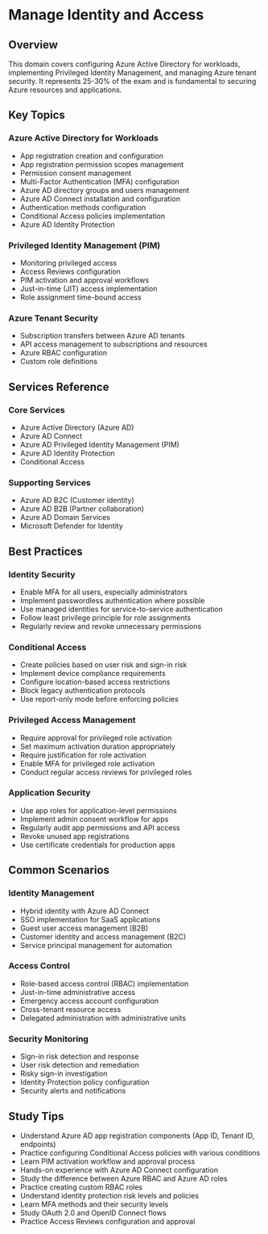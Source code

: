 # Manage Identity and Access

## Overview
This domain covers configuring Azure Active Directory for workloads, implementing Privileged Identity Management, and managing Azure tenant security. It represents 25-30% of the exam and is fundamental to securing Azure resources and applications.

## Key Topics

### Azure Active Directory for Workloads
- App registration creation and configuration
- App registration permission scopes management
- Permission consent management
- Multi-Factor Authentication (MFA) configuration
- Azure AD directory groups and users management
- Azure AD Connect installation and configuration
- Authentication methods configuration
- Conditional Access policies implementation
- Azure AD Identity Protection

### Privileged Identity Management (PIM)
- Monitoring privileged access
- Access Reviews configuration
- PIM activation and approval workflows
- Just-in-time (JIT) access implementation
- Role assignment time-bound access

### Azure Tenant Security
- Subscription transfers between Azure AD tenants
- API access management to subscriptions and resources
- Azure RBAC configuration
- Custom role definitions

## Services Reference

### Core Services
- Azure Active Directory (Azure AD)
- Azure AD Connect
- Azure AD Privileged Identity Management (PIM)
- Azure AD Identity Protection
- Conditional Access

### Supporting Services
- Azure AD B2C (Customer identity)
- Azure AD B2B (Partner collaboration)
- Azure AD Domain Services
- Microsoft Defender for Identity

## Best Practices

### Identity Security
- Enable MFA for all users, especially administrators
- Implement passwordless authentication where possible
- Use managed identities for service-to-service authentication
- Follow least privilege principle for role assignments
- Regularly review and revoke unnecessary permissions

### Conditional Access
- Create policies based on user risk and sign-in risk
- Implement device compliance requirements
- Configure location-based access restrictions
- Block legacy authentication protocols
- Use report-only mode before enforcing policies

### Privileged Access Management
- Require approval for privileged role activation
- Set maximum activation duration appropriately
- Require justification for role activation
- Enable MFA for privileged role activation
- Conduct regular access reviews for privileged roles

### Application Security
- Use app roles for application-level permissions
- Implement admin consent workflow for apps
- Regularly audit app permissions and API access
- Revoke unused app registrations
- Use certificate credentials for production apps

## Common Scenarios

### Identity Management
- Hybrid identity with Azure AD Connect
- SSO implementation for SaaS applications
- Guest user access management (B2B)
- Customer identity and access management (B2C)
- Service principal management for automation

### Access Control
- Role-based access control (RBAC) implementation
- Just-in-time administrative access
- Emergency access account configuration
- Cross-tenant resource access
- Delegated administration with administrative units

### Security Monitoring
- Sign-in risk detection and response
- User risk detection and remediation
- Risky sign-in investigation
- Identity Protection policy configuration
- Security alerts and notifications

## Study Tips

- Understand Azure AD app registration components (App ID, Tenant ID, endpoints)
- Practice configuring Conditional Access policies with various conditions
- Learn PIM activation workflow and approval process
- Hands-on experience with Azure AD Connect configuration
- Study the difference between Azure RBAC and Azure AD roles
- Practice creating custom RBAC roles
- Understand identity protection risk levels and policies
- Learn MFA methods and their security levels
- Study OAuth 2.0 and OpenID Connect flows
- Practice Access Reviews configuration and approval
